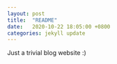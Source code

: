 ```yaml
---
layout: post
title:  "README"
date:   2020-10-22 18:05:00 +0800
categories: jekyll update
---
```


Just a trivial blog website :)